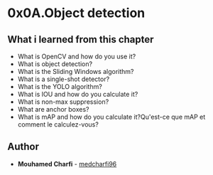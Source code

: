 # 0x0A.Object detection
## What i learned from this chapter
- What is OpenCV and how do you use it?
- What is object detection?
- What is the Sliding Windows algorithm?
- What is a single-shot detector?
- What is the YOLO algorithm?
- What is IOU and how do you calculate it?
- What is non-max suppression?
- What are anchor boxes?
- What is mAP and how do you calculate it?Qu'est-ce que mAP et comment le calculez-vous? 

## Author
* **Mouhamed Charfi** - [medcharfi96](https://github.com/medcharfi96)